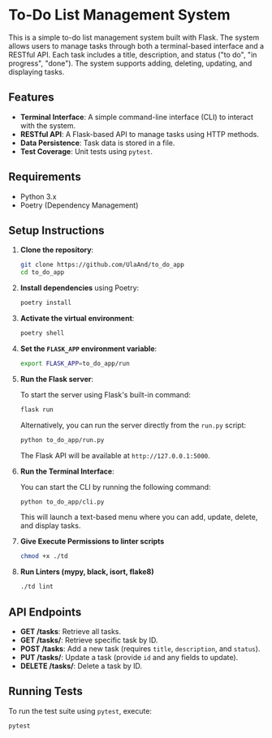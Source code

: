 # To-Do List Management System

This is a simple to-do list management system built with Flask. The system allows users to manage tasks through both a terminal-based interface and a RESTful API. Each task includes a title, description, and status ("to do", "in progress", "done"). The system supports adding, deleting, updating, and displaying tasks.

## Features

- **Terminal Interface**: A simple command-line interface (CLI) to interact with the system.
- **RESTful API**: A Flask-based API to manage tasks using HTTP methods.
- **Data Persistence**: Task data is stored in a file.
- **Test Coverage**: Unit tests using `pytest`.

## Requirements

- Python 3.x
- Poetry (Dependency Management)

## Setup Instructions

1. **Clone the repository**:

    ```bash
    git clone https://github.com/UlaAnd/to_do_app
    cd to_do_app
    ```

2. **Install dependencies** using Poetry:

    ```bash
    poetry install
    ```

3. **Activate the virtual environment**:

    ```bash
    poetry shell
    ```

4. **Set the `FLASK_APP` environment variable**:

    ```bash
    export FLASK_APP=to_do_app/run
    ```

5. **Run the Flask server**:

    To start the server using Flask's built-in command:

    ```bash
    flask run
    ```

    Alternatively, you can run the server directly from the `run.py` script:

    ```bash
    python to_do_app/run.py
    ```

   The Flask API will be available at `http://127.0.0.1:5000`.

6. **Run the Terminal Interface**:

    You can start the CLI by running the following command:

    ```bash
    python to_do_app/cli.py
    ```
   

      This will launch a text-based menu where you can add, update, delete, and display tasks.

7. **Give Execute Permissions to linter scripts**
    ```bash
    chmod +x ./td
    ```
   
8. **Run Linters (mypy, black, isort, flake8)**
    ```bash
    ./td lint
    ```


## API Endpoints

- **GET /tasks**: Retrieve all tasks.
- **GET /tasks/<id>**: Retrieve specific task by ID.
- **POST /tasks**: Add a new task (requires `title`, `description`, and `status`).
- **PUT /tasks/<id>**: Update a task (provide `id` and any fields to update).
- **DELETE /tasks/<id>**: Delete a task by ID.

## Running Tests

To run the test suite using `pytest`, execute:

```bash
pytest
